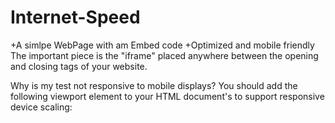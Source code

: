 # Internet-Speed
+A simlpe WebPage with am Embed code
+Optimized and mobile friendly
The important piece is the "iframe" placed anywhere between the opening <body> and closing </body> tags of your website.

Why is my test not responsive to mobile displays?
You should add the following <meta> viewport element to your HTML document's <head> to support responsive device scaling:
<meta name="viewport" content="width=device-width,initial-scale=1,minimum-scale=1.0 maximum-scale=1.0" />
